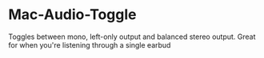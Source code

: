 Mac-Audio-Toggle
================

Toggles between mono, left-only output and balanced stereo output. Great for when you're listening through a single earbud
